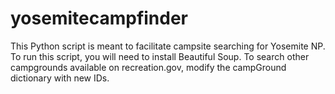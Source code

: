 # yosemitecampfinder
This Python script is meant to facilitate campsite searching for Yosemite NP.  To run this script, you will need to install Beautiful Soup.  To search other campgrounds available on recreation.gov, modify the campGround dictionary with new IDs.
